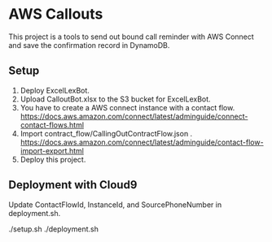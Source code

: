 # AWS Callouts

This project is a tools to send out bound call reminder with AWS Connect and save the confirmation record in DynamoDB.


## Setup

1. Deploy ExcelLexBot.
2. Upload CalloutBot.xlsx to the S3 bucket for ExcelLexBot.
2. You have to create a AWS connect instance with a contact flow. https://docs.aws.amazon.com/connect/latest/adminguide/connect-contact-flows.html 
2. Import contract_flow/CallingOutContractFlow.json . https://docs.aws.amazon.com/connect/latest/adminguide/contact-flow-import-export.html
3. Deploy this project.

## Deployment with Cloud9
Update ContactFlowId, InstanceId, and SourcePhoneNumber in deployment.sh.

./setup.sh
./deployment.sh

